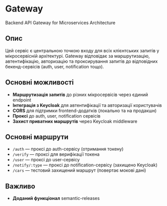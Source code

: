 # Gateway

Backend API Gateway for Microservices Architecture

## Опис

Цей сервіс є центральною точкою входу для всіх клієнтських запитів у мікросервісній архітектурі. Gateway відповідає за маршрутизацію, автентифікацію, авторизацію та проксирування запитів до відповідних бекенд-сервісів (auth, user, notification тощо).

## Основні можливості

- **Маршрутизація запитів** до різних мікросервісів через єдиний endpoint
- **Інтеграція з Keycloak** для автентифікації та авторизації користувачів
- **CORS** для підтримки frontend-додатків (локально та на продакшн)
- **Проксі** до auth, user, notification сервісів
- **Захист приватних маршрутів** через Keycloak middleware

## Основні маршрути

- `/auth` — проксі до auth-сервісу (отримання токену)
- `/verify` — проксі для верифікації токена
- `/user` — проксі до user-сервісу
- `/notify/:type` — проксі до notification-сервісу (захищено Keycloak)
- `/cars` — тестовий захищений маршрут (повертає мокові дані)

## Важливо

- **Доданий функціонал** semantic-releases